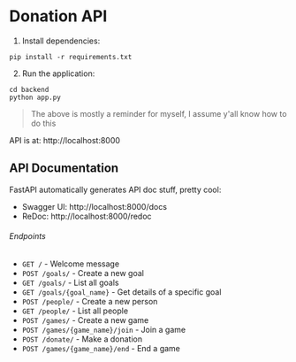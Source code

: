 # Donation API

1. Install dependencies:
```
pip install -r requirements.txt
```

2. Run the application:
```
cd backend
python app.py
```
> The above is mostly a reminder for myself, I assume y'all know how to do this

API is at: http://localhost:8000

## API Documentation

FastAPI automatically generates API doc stuff, pretty cool:

- Swagger UI: http://localhost:8000/docs
- ReDoc: http://localhost:8000/redoc

###### Endpoints

- `GET /` - Welcome message
- `POST /goals/` - Create a new goal
- `GET /goals/` - List all goals
- `GET /goals/{goal_name}` - Get details of a specific goal
- `POST /people/` - Create a new person
- `GET /people/` - List all people
- `POST /games/` - Create a new game
- `POST /games/{game_name}/join` - Join a game
- `POST /donate/` - Make a donation
- `POST /games/{game_name}/end` - End a game 